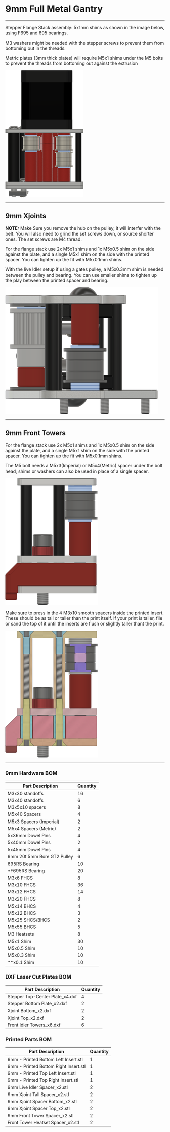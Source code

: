 # 9mm Full Metal Gantry

___

Stepper Flange Stack assembly:
5x1mm shims as shown in the image below, using F695 and 695 bearings.

M3 washers might be needed with the stepper screws to prevent them from bottoming out in the threads.

Metric plates (3mm thick plates) will require M5x1 shims under the M5 bolts to prevent the threads from bottoming out against the extrusion

<img src="Images/9mm_Stepper_Tower_Flange_Stack.png" alt="Stepper Tower Bearing Stacks" height="400">  
  

___

## 9mm Xjoints

**NOTE:** Make Sure you remove the hub on the pulley, it will interfer with the belt. You will also need to grind the set screws down, or source shorter ones. The set screws are M4 thread.

For the flange stack use 2x M5x1 shims and 1x M5x0.5 shim on the side against the plate, and a single M5x1 shim on the side with the printed spacer. You can tighten up the fit with M5x0.1mm shims.

With the live Idler setup if using a gates pulley, a M5x0.3mm shim is needed between the pulley and bearing. You can use smaller shims to tighten up the play between the printed spacer and bearing.

<img src="Images/9mm_Metal_Xjoints_Flange_Stack.png" alt="Xjoint Bearing Stacks" height="400">

___

## 9mm Front Towers

For the flange stack use 2x M5x1 shims and 1x M5x0.5 shim on the side against the plate, and a single M5x1 shim on the side with the printed spacer. You can tighten up the fit with M5x0.1mm shims.

The M5 bolt needs a M5x3(Imperial) or M5x4(Metric) spacer under the bolt head, shims or washers can also be used in place of a single spacer.

<img src="Images/9mm_Front_Tower_Flange_Stack.png" alt="Front Idler Tower Bearing Stacks" height="400">

Make sure to press in the 4 M3x10 smooth spacers inside the printed insert. These should be as tall or taller than the print itself. If your print is taller, file or sand the top of it until the inserts are flush or slightly taller thant the print.

<img src="Images/9mm_Front_Tower_Section_View.png" alt="Front Idler Tower Section View" height="400">

___

### 9mm Hardware BOM

| Part Description               | Quantity |
|--------------------------------|----------|
| M3x30 standoffs                | 16       |
| M3x40 standoffs                | 6        |
| M3x5x10 spacers                | 8        |
| M5x40 Spacers                  | 4        |
| M5x3 Spacers (Imperial)        | 2        |
| M5x4 Spacers (Metric)          | 2        |
| 5x36mm Dowel Pins              | 4        |
| 5x40mm Dowel Pins              | 2        |
| 5x45mm Dowel Pins              | 4        |
| 9mm 20t 5mm Bore GT2 Pulley    | 6        |
| 695RS Bearing                  | 10       |
| *F695RS Bearing                | 20       |
| M3x6 FHCS                      | 8        |
| M3x10 FHCS                     | 36       |
| M3x12 FHCS                     | 14       |
| M3x20 FHCS                     | 8        |
| M5x14 BHCS                     | 4        |
| M5x12 BHCS                     | 3        |
| M5x25 SHCS/BHCS                | 2        |
| M5x55 BHCS                     | 5        |
| M3 Heatsets                    | 8        |
| M5x1 Shim                      | 30       |
| M5x0.5 Shim                    | 10       |
| M5x0.3 Shim                    | 10       |
| **x0.1 Shim                    | 10       |

### DXF Laser Cut Plates BOM

| Part Description                       | Quantity |
|----------------------------------------|----------|
| Stepper Top-Center Plate_x4.dxf        | 4        |
| Stepper Bottom Plate_x2.dxf            | 2        |
| Xjoint Bottom_x2.dxf                   | 2        |
| Xjoint Top_x2.dxf                      | 2        |
| Front Idler Towers_x6.dxf              | 6        |

### Printed Parts BOM

| Part Description                        | Quantity |
|-----------------------------------------|----------|
| 9mm - Printed Bottom Left Insert.stl    | 1        |
| 9mm - Printed Bottom Right Insert.stl   | 1        |
| 9mm - Printed Top Left Insert.stl       | 1        |
| 9mm - Printed Top Right Insert.stl      | 1        |
| 9mm Live Idler Spacer_x2.stl            | 2        |
| 9mm Xjoint Tall Spacer_x2.stl           | 2        |
| 9mm Xjoint Spacer Bottom_x2.stl         | 2        |
| 9mm Xjoint Spacer Top_x2.stl            | 2        |
| 9mm Front Tower Spacer_x2.stl           | 2        |
| Front Tower Heatset Spacer_x2.stl       | 2        |




